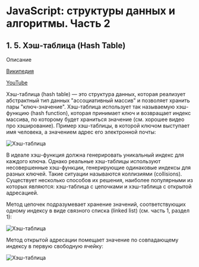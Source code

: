 # JavaScript: структуры данных и алгоритмы. Часть 2

## 1. 5. Хэш-таблица (Hash Table)

Описание

[Википедия](https://ru.wikipedia.org/wiki/%D0%A5%D0%B5%D1%88-%D1%82%D0%B0%D0%B1%D0%BB%D0%B8%D1%86%D0%B0)

[YouTube](https://www.youtube.com/watch?v=cWbuK7C13HQ)

Хэш-таблица (hash table) — это структура данных, которая реализует абстрактный тип данных "ассоциативный массив" и позволяет хранить пары "ключ-значение". Хэш-таблица использует так называемую хэш-функцию (hash function), которая принимает ключ и возвращает индекс массива, по которому будет храниться значение (см. хорошее видео про хэширование). Пример хэш-таблицы, в которой ключом выступает имя человека, а значением адрес его электронной почты:

![Хэш-таблица](https://habrastorage.org/r/w1560/webt/rx/lo/u4/rxlou4t-at0bmzeeno2bll_2igs.png)

В идеале хэш-функция должна генерировать уникальный индекс для каждого ключа. Однако реальные хэш-таблицы используют несовершенные хэш-функции, генерирующие одинаковые индексы для разных ключей. Такие ситуации называются коллизиями (collisions). Существует несколько способов их решения, наиболее популярными из которых являются: хэш-таблица с цепочками и хэш-таблица с открытой адресацией.


Метод цепочек подразумевает хранение значений, соответствующих одному индексу в виде связного списка (linked list) (см. часть 1, раздел 1):

![Хэш-таблица](https://habrastorage.org/r/w1560/webt/et/dn/jw/etdnjwllpuzxjxnp4l5uwjvqk0i.png)

Метод открытой адресации помещает значение по совпадающему индексу в первую свободную ячейку:

![Хэш-таблица](https://habrastorage.org/r/w1560/webt/oi/io/li/oiiolihgcyn10bwjxkj4zhtqkcc.png)

